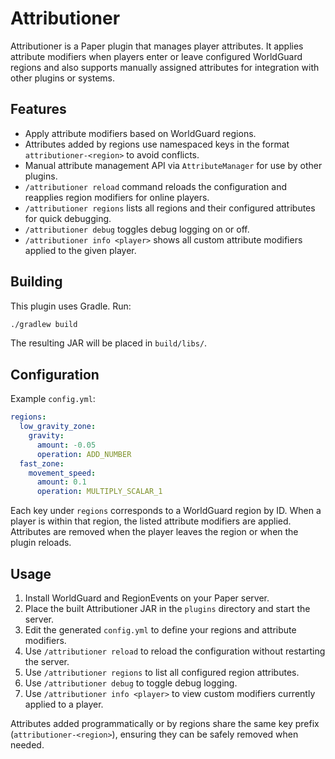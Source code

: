 # Attributioner

Attributioner is a Paper plugin that manages player attributes. It applies attribute modifiers when players enter or leave configured WorldGuard regions and also supports manually assigned attributes for integration with other plugins or systems.

## Features

- Apply attribute modifiers based on WorldGuard regions.
- Attributes added by regions use namespaced keys in the format `attributioner-<region>` to avoid conflicts.
- Manual attribute management API via `AttributeManager` for use by other plugins.
- `/attributioner reload` command reloads the configuration and reapplies region modifiers for online players.
- `/attributioner regions` lists all regions and their configured attributes for quick debugging.
- `/attributioner debug` toggles debug logging on or off.
- `/attributioner info <player>` shows all custom attribute modifiers applied to the given player.

## Building

This plugin uses Gradle. Run:

```bash
./gradlew build
```

The resulting JAR will be placed in `build/libs/`.

## Configuration

Example `config.yml`:

```yaml
regions:
  low_gravity_zone:
    gravity:
      amount: -0.05
      operation: ADD_NUMBER
  fast_zone:
    movement_speed:
      amount: 0.1
      operation: MULTIPLY_SCALAR_1
```

Each key under `regions` corresponds to a WorldGuard region by ID. When a player is within that region, the listed attribute modifiers are applied. Attributes are removed when the player leaves the region or when the plugin reloads.

## Usage

1. Install WorldGuard and RegionEvents on your Paper server.
2. Place the built Attributioner JAR in the `plugins` directory and start the server.
3. Edit the generated `config.yml` to define your regions and attribute modifiers.
4. Use `/attributioner reload` to reload the configuration without restarting the server.
5. Use `/attributioner regions` to list all configured region attributes.
6. Use `/attributioner debug` to toggle debug logging.
7. Use `/attributioner info <player>` to view custom modifiers currently applied to a player.

Attributes added programmatically or by regions share the same key prefix (`attributioner-<region>`), ensuring they can be safely removed when needed.
